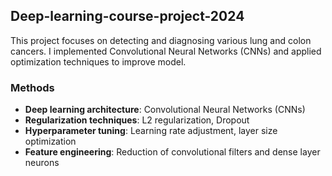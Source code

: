 ## Deep-learning-course-project-2024

This project focuses on detecting and diagnosing various lung and colon cancers. I implemented Convolutional Neural Networks (CNNs) and applied optimization techniques to improve model.


### Methods
- **Deep learning architecture**: Convolutional Neural Networks (CNNs)
- **Regularization techniques**: L2 regularization, Dropout
- **Hyperparameter tuning**: Learning rate adjustment, layer size optimization
- **Feature engineering**: Reduction of convolutional filters and dense layer neurons
